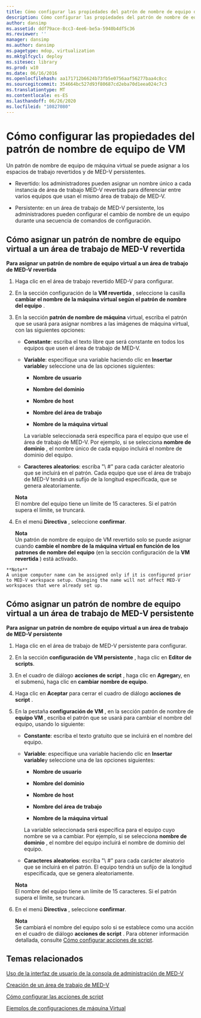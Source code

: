 ```yaml
---
title: Cómo configurar las propiedades del patrón de nombre de equipo de VM
description: Cómo configurar las propiedades del patrón de nombre de equipo de VM
author: dansimp
ms.assetid: ddf79ace-8cc3-4ee6-be5a-5940b4df5c36
ms.reviewer: ''
manager: dansimp
ms.author: dansimp
ms.pagetype: mdop, virtualization
ms.mktglfcycl: deploy
ms.sitesec: library
ms.prod: w10
ms.date: 06/16/2016
ms.openlocfilehash: aa171712b6624b73fb5e0756aaf56277baa4c8cc
ms.sourcegitcommit: 354664bc527d93f80687cd2eba70d1eea024c7c3
ms.translationtype: MT
ms.contentlocale: es-ES
ms.lasthandoff: 06/26/2020
ms.locfileid: "10827080"
---
```

# Cómo configurar las propiedades del patrón de nombre de equipo de VM


Un patrón de nombre de equipo de máquina virtual se puede asignar a los espacios de trabajo revertidos y de MED-V persistentes.

-   Revertido: los administradores pueden asignar un nombre único a cada instancia de área de trabajo MED-V revertida para diferenciar entre varios equipos que usan el mismo área de trabajo de MED-V.

-   Persistente: en un área de trabajo de MED-V persistente, los administradores pueden configurar el cambio de nombre de un equipo durante una secuencia de comandos de configuración.

## Cómo asignar un patrón de nombre de equipo virtual a un área de trabajo de MED-V revertida


**Para asignar un patrón de nombre de equipo virtual a un área de trabajo de MED-V revertida**

1.  Haga clic en el área de trabajo revertido MED-V para configurar.

2.  En la sección configuración de la **VM revertida** , seleccione la casilla **cambiar el nombre de la máquina virtual según el patrón de nombre del equipo** .

3.  En la sección **patrón de nombre de máquina** virtual, escriba el patrón que se usará para asignar nombres a las imágenes de máquina virtual, con las siguientes opciones:

    -   **Constante**: escriba el texto libre que será constante en todos los equipos que usen el área de trabajo de MED-V.

    -   **Variable**: especifique una variable haciendo clic en **Insertar variable**y seleccione una de las opciones siguientes:

        -   **Nombre de usuario**

        -   **Nombre del dominio**

        -   **Nombre de host**

        -   **Nombre del área de trabajo**

        -   **Nombre de la máquina virtual**

        La variable seleccionada será específica para el equipo que use el área de trabajo de MED-V. Por ejemplo, si se selecciona **nombre de dominio** , el nombre único de cada equipo incluirá el nombre de dominio del equipo.

    -   **Caracteres aleatorios**: escriba "\ #" para cada carácter aleatorio que se incluirá en el patrón. Cada equipo que use el área de trabajo de MED-V tendrá un sufijo de la longitud especificada, que se genera aleatoriamente.

    **Nota**  
    El nombre del equipo tiene un límite de 15 caracteres. Si el patrón supera el límite, se truncará.



4.  En el menú **Directiva** , seleccione **confirmar**.

    **Nota**  
    Un patrón de nombre de equipo de VM revertido solo se puede asignar cuando **cambie el nombre de la máquina virtual en función de los patrones de nombre del equipo** (en la sección configuración de la **VM revertida** ) está activado.



~~~
**Note**  
A unique computer name can be assigned only if it is configured prior to MED-V workspace setup. Changing the name will not affect MED-V workspaces that were already set up.
~~~



## Cómo asignar un patrón de nombre de equipo virtual a un área de trabajo de MED-V persistente


**Para asignar un patrón de nombre de equipo virtual a un área de trabajo de MED-V persistente**

1.  Haga clic en el área de trabajo de MED-V persistente para configurar.

2.  En la sección **configuración de VM persistente** , haga clic en **Editor de scripts**.

3.  En el cuadro de diálogo **acciones de script** , haga clic en **Agregar**y, en el submenú, haga clic en **cambiar nombre de equipo**.

4.  Haga clic en **Aceptar** para cerrar el cuadro de diálogo **acciones de script** .

5.  En la pestaña **configuración de VM** , en la sección patrón de nombre de **equipo VM** , escriba el patrón que se usará para cambiar el nombre del equipo, usando lo siguiente:

    -   **Constante**: escriba el texto gratuito que se incluirá en el nombre del equipo.

    -   **Variable**: especifique una variable haciendo clic en **Insertar variable**y seleccione una de las opciones siguientes:

        -   **Nombre de usuario**

        -   **Nombre del dominio**

        -   **Nombre de host**

        -   **Nombre del área de trabajo**

        -   **Nombre de la máquina virtual**

        La variable seleccionada será específica para el equipo cuyo nombre se va a cambiar. Por ejemplo, si se selecciona **nombre de dominio** , el nombre del equipo incluirá el nombre de dominio del equipo.

    -   **Caracteres aleatorios**: escriba "\ #" para cada carácter aleatorio que se incluirá en el patrón. El equipo tendrá un sufijo de la longitud especificada, que se genera aleatoriamente.

    **Nota**  
    El nombre del equipo tiene un límite de 15 caracteres. Si el patrón supera el límite, se truncará.



6.  En el menú **Directiva** , seleccione **confirmar**.

    **Nota**  
    Se cambiará el nombre del equipo solo si se establece como una acción en el cuadro de diálogo **acciones de script** . Para obtener información detallada, consulte [Cómo configurar acciones de script](how-to-set-up-script-actions.md).



## Temas relacionados


[Uso de la interfaz de usuario de la consola de administración de MED-V](using-the-med-v-management-console-user-interface.md)

[Creación de un área de trabajo de MED-V](creating-a-med-v-workspacemedv-10-sp1.md)

[Cómo configurar las acciones de script](how-to-set-up-script-actions.md)

[Ejemplos de configuraciones de máquina Virtual](examples-of-virtual-machine-configurationsv2.md)









